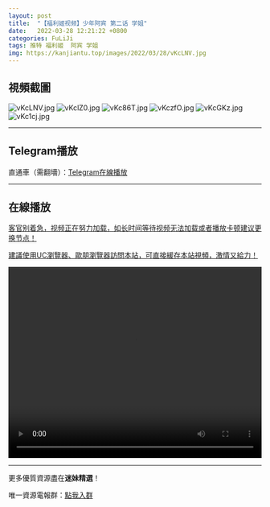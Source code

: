 ```yaml
---
layout: post
title:  "【福利姬视频】少年阿宾 第二话 学姐"
date:   2022-03-28 12:21:22 +0800
categories: FuLiJi
tags: 推特 福利姬  阿宾 学姐
img: https://kanjiantu.top/images/2022/03/28/vKcLNV.jpg
---
```



## 視頻截圖

![vKcLNV.jpg](https://kanjiantu.top/images/2022/03/28/vKcLNV.jpg)
![vKclZ0.jpg](https://kanjiantu.top/images/2022/03/28/vKclZ0.jpg)
![vKc86T.jpg](https://kanjiantu.top/images/2022/03/28/vKc86T.jpg)
![vKczfO.jpg](https://kanjiantu.top/images/2022/03/28/vKczfO.jpg)
![vKcGKz.jpg](https://kanjiantu.top/images/2022/03/28/vKcGKz.jpg)
![vKc1cj.jpg](https://kanjiantu.top/images/2022/03/28/vKc1cj.jpg)

* * *
## Telegram播放

直通車（需翻墻）：[Telegram在線播放](https://t.me/mimeijingxuan/277)

* * *
## 在線播放
<u>客官别着急，视频正在努力加载，如长时间等待视频无法加载或者播放卡顿建议更换节点！</u>

<u>建議使用UC瀏覽器、歐朋瀏覽器訪問本站，可直接緩存本站視頻，激情又給力！</u>
<center><video src="https://cdn.publer.io/uploads/videos/623f22cddb279761fe39854b/890fd2241f51dd63f2413d7bcae79cdd.mp4" width="100%" height="380px" controls="controls"></video></center>


* * *
更多優質資源盡在**迷妹精選**！

唯一資源電報群：[點我入群](https://t.me/mimeijingxuan)



